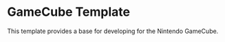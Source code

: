 GameCube Template
=================

This template provides a base for developing for the Nintendo GameCube.

